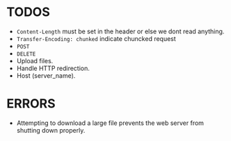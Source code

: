 # TODOS

- `Content-Length` must be set in the header or else we dont read anything.
- `Transfer-Encoding: chunked` indicate chuncked request
- `POST`
- `DELETE`
- Upload files.
- Handle HTTP redirection.
- Host (server_name).

# ERRORS

- Attempting to download a large file prevents the web server from shutting down properly.
